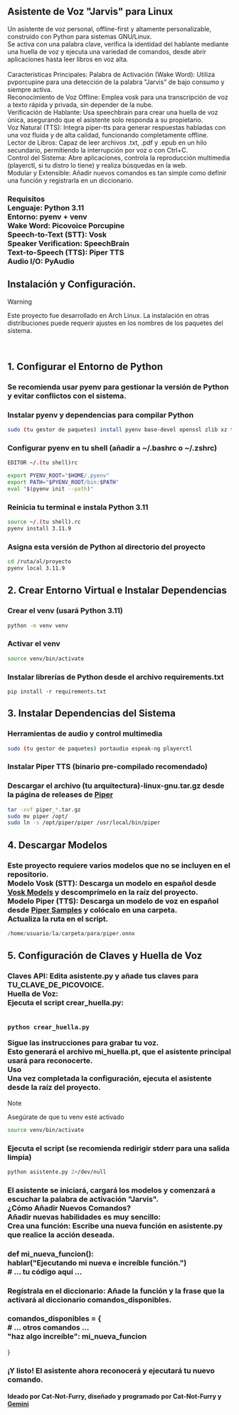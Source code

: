 ## Asistente de Voz "Jarvis" para Linux<br>

Un asistente de voz personal, offline-first y altamente personalizable, construido con Python para sistemas GNU/Linux.<br>Se activa con una palabra clave, verifica la identidad del hablante mediante una huella de voz y ejecuta una variedad de comandos, desde abrir aplicaciones hasta leer libros en voz alta.<br>
<br>
Características Principales:
Palabra de Activación (Wake Word): Utiliza pvporcupine para una detección de la palabra "Jarvis" de bajo consumo y siempre activa.<br>
Reconocimiento de Voz Offline: Emplea vosk para una transcripción de voz a texto rápida y privada, sin depender de la nube.<br>
Verificación de Hablante: Usa speechbrain para crear una huella de voz única, asegurando que el asistente solo responda a su propietario.<br>
Voz Natural (TTS): Integra piper-tts para generar respuestas habladas con una voz fluida y de alta calidad, funcionando completamente offline.<br>
Lector de Libros: Capaz de leer archivos .txt, .pdf y .epub en un hilo secundario, permitiendo la interrupción por voz o con Ctrl+C.<br>
Control del Sistema: Abre aplicaciones, controla la reproducción multimedia (playerctl, si tu distro lo tiene) y realiza búsquedas en la web.<br>
Modular y Extensible: Añadir nuevos comandos es tan simple como definir una función y registrarla en un diccionario.

<h3>Requisitos<br>
Lenguaje: Python 3.11<br>
Entorno: pyenv + venv<br>
Wake Word: Picovoice Porcupine<br>
Speech-to-Text (STT): Vosk<br>
Speaker Verification: SpeechBrain<br>
Text-to-Speech (TTS): Piper TTS<br>
Audio I/O: PyAudio</h3>

## Instalación y Configuración.

>[!WARNING]
>Este proyecto fue desarrollado en Arch Linux. La instalación en otras distribuciones puede requerir ajustes en los nombres de los paquetes del sistema.
<br>

## 1. Configurar el Entorno de Python
<h3>Se recomienda usar pyenv para gestionar la versión de Python y evitar conflictos con el sistema.</h3>

### Instalar pyenv y dependencias para compilar Python

```bash
sudo (tu gestor de paquetes) install pyenv base-devel openssl zlib xz tk
```

### Configurar pyenv en tu shell (añadir a ~/.bashrc o ~/.zshrc)

```bash
EDITOR ~/.(tu shell)rc
```

```bash
export PYENV_ROOT="$HOME/.pyenv"
export PATH="$PYENV_ROOT/bin:$PATH"
eval "$(pyenv init --path)"
```

### Reinicia tu terminal e instala Python 3.11

```bash
source ~/.(tu shell).rc
pyenv install 3.11.9
```

### Asigna esta versión de Python al directorio del proyecto

```bash
cd /ruta/al/proyecto
pyenv local 3.11.9
```

## 2. Crear Entorno Virtual e Instalar Dependencias
### Crear el venv (usará Python 3.11)

```bash
python -m venv venv
```

### Activar el venv

```bash
source venv/bin/activate
```

### Instalar librerías de Python desde el archivo requirements.txt

```pip
pip install -r requirements.txt
```

## 3. Instalar Dependencias del Sistema
### Herramientas de audio y control multimedia

```bash
sudo (tu gestor de paquetes) portaudio espeak-ng playerctl
```

### Instalar Piper TTS (binario pre-compilado recomendado)
### Descargar el archivo (tu arquitectura)-linux-gnu.tar.gz desde la página de releases de <a href="https://github.com/rhasspy/piper/releases">Piper</a>

```bash
tar -xvf piper_*.tar.gz
sudo mv piper /opt/
sudo ln -s /opt/piper/piper /usr/local/bin/piper
```

## 4. Descargar Modelos
<h3>Este proyecto requiere varios modelos que no se incluyen en el repositorio.<br>
Modelo Vosk (STT): Descarga un modelo en español desde <a href="https://alphacephei.com/vosk/models">Vosk Models</a> y descomprímelo en la raíz del proyecto.<br>
Modelo Piper (TTS): Descarga un modelo de voz en español desde <a href="https://huggingface.co/rhasspy/piper-voices/tree/main/es/es_MX/ald/medium">Piper Samples</a> y colócalo en una carpeta.<br>
Actualiza la ruta en el script.</h3>

```python
/home/usuario/la/carpeta/para/piper.onnx
```

## 5. Configuración de Claves y Huella de Voz
<h3>Claves API: Edita asistente.py y añade tus claves para TU_CLAVE_DE_PICOVOICE.<br>
Huella de Voz:<br>
Ejecuta el script crear_huella.py:<br>
<br>
    
```bash
python crear_huella.py
```

Sigue las instrucciones para grabar tu voz.<br>
Esto generará el archivo mi_huella.pt, que el asistente principal usará para reconocerte.<br>
Uso<br>
Una vez completada la configuración, ejecuta el asistente desde la raíz del proyecto.</h3>

>[!NOTE]
>Asegúrate de que tu venv esté activado
>
>```bash
>source venv/bin/activate
>```

### Ejecuta el script (se recomienda redirigir stderr para una salida limpia)

```bash
python asistente.py 2>/dev/null
```

<h3>El asistente se iniciará, cargará los modelos y comenzará a escuchar la palabra de activación "Jarvis".<br>
¿Cómo Añadir Nuevos Comandos?<br>
Añadir nuevas habilidades es muy sencillo:<br>
Crea una función: Escribe una nueva función en asistente.py que realice la acción deseada.</h3>

<h3>def mi_nueva_funcion():<br>
    hablar("Ejecutando mi nueva e increíble función.")<br>
    # ... tu código aquí ...</h3>

### Regístrala en el diccionario: Añade la función y la frase que la activará al diccionario comandos_disponibles.

<h3>comandos_disponibles = {<br>
    # ... otros comandos ...<br>
    "haz algo increíble": mi_nueva_funcion</h3>
}

### ¡Y listo! El asistente ahora reconocerá y ejecutará tu nuevo comando.

#### Ideado por Cat-Not-Furry, diseñado y programado por Cat-Not-Furry y <a href="https://gemini.google.com/">Gemini</a>
